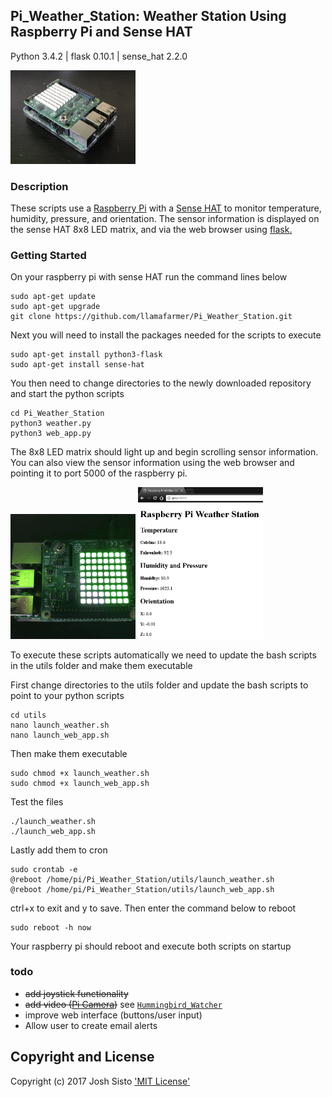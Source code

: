 ## Pi_Weather_Station: Weather Station Using Raspberry Pi and Sense HAT
Python 3.4.2 | flask 0.10.1 | sense_hat 2.2.0

<img src="/images/IMG_0705.jpg" alt="Pi with HAT" style="width: 200px;"/>

### Description
These scripts use a 
[Raspberry Pi](http://amzn.to/2yB8HcM) with a 
[Sense HAT](http://amzn.to/2xS8PFX) 
to monitor temperature, humidity, pressure, and orientation. The sensor information is displayed on the sense HAT 8x8 LED matrix, and via the web browser using 
[flask.](http://flask.pocoo.org/)

### Getting Started
On your raspberry pi with sense HAT run the command lines below

    sudo apt-get update
    sudo apt-get upgrade
    git clone https://github.com/llamafarmer/Pi_Weather_Station.git

Next you will need to install the packages needed for the scripts to execute

    sudo apt-get install python3-flask
    sudo apt-get install sense-hat

You then need to change directories to the newly downloaded repository and start the python scripts

    cd Pi_Weather_Station
    python3 weather.py
    python3 web_app.py

The 8x8 LED matrix should light up and begin scrolling sensor information. You can also view the sensor information using the web browser and pointing it to port 5000 of the raspberry pi.

<img src="/images/animated.gif" alt="Pi HAT LED" style="width: 200px;"/>

<img src="/images/Pi_Web.PNG" alt="Web Screenshot" style="width: 200px;"/>

To execute these scripts automatically we need to update the bash scripts in the utils folder and make them executable

First change directories to the utils folder and update the bash scripts to point to your python scripts

    cd utils
    nano launch_weather.sh
    nano launch_web_app.sh
    
Then make them executable
    
    sudo chmod +x launch_weather.sh
    sudo chmod +x launch_web_app.sh
    
Test the files

    ./launch_weather.sh
    ./launch_web_app.sh
    
Lastly add them to cron

    sudo crontab -e
    @reboot /home/pi/Pi_Weather_Station/utils/launch_weather.sh
    @reboot /home/pi/Pi_Weather_Station/utils/launch_web_app.sh
    
ctrl+x to exit and y to save. Then enter the command below to reboot

    sudo reboot -h now
    
Your raspberry pi should reboot and execute both scripts on startup

### todo
+ ~~add joystick functionality~~
+ ~~add video ([Pi Camera](http://amzn.to/2xSoF3w))~~ see [`Hummingbird_Watcher`](https://github.com/llamafarmer/Hummingbird_Watcher)
+ improve web interface (buttons/user input)
+ Allow user to create email alerts

## Copyright and License
Copyright (c) 2017 Josh Sisto ['MIT License'](/LICENSE)
